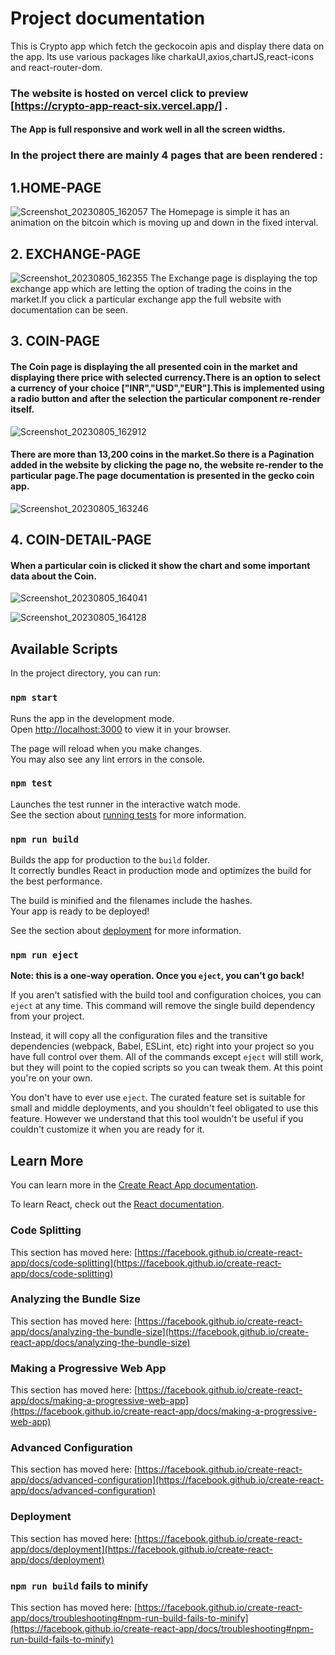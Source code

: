 # Project documentation
This is Crypto app which fetch the geckocoin apis and display there data on the app. Its use various packages like charkaUI,axios,chartJS,react-icons and react-router-dom.
### The website is hosted on vercel click to preview [https://crypto-app-react-six.vercel.app/] .
#### The App is full responsive and work well in all the screen widths.
### In the project there are mainly 4 pages that are been rendered :
## 1.HOME-PAGE
![Screenshot_20230805_162057](https://github.com/rithikrajkumar4/Crypto-app-react/assets/60754009/6175f4e2-eb4b-4aa8-97ab-2264622086ab)
  The Homepage is simple it has an animation on the bitcoin which is moving up and down in the fixed interval.
## 2. EXCHANGE-PAGE
![Screenshot_20230805_162355](https://github.com/rithikrajkumar4/Crypto-app-react/assets/60754009/02149190-97ec-4412-9f7b-1fb380c7efbf)
  The Exchange page is displaying the top exchange app which are letting the option of trading the coins in the market.If you click a particular exchange app the full website with documentation can be seen.
## 3. COIN-PAGE
 #### The Coin page is displaying the all presented coin in the market and displaying there price with selected currency.There is an option to select a currency of your choice ["INR","USD","EUR"].This is implemented using a radio button and after the selection the particular component re-render itself. 
![Screenshot_20230805_162912](https://github.com/rithikrajkumar4/Crypto-app-react/assets/60754009/7319fac3-ba88-4d57-bed7-3b471c86c56c)
  #### There are more than 13,200 coins in the market.So there is a Pagination added in the website by clicking the page no, the website re-render to the particular page.The page documentation is presented in the gecko coin app.
![Screenshot_20230805_163246](https://github.com/rithikrajkumar4/Crypto-app-react/assets/60754009/7aa37029-a987-4287-ba03-d4531614b471)

## 4. COIN-DETAIL-PAGE
#### When a particular coin is clicked it show the chart and some important data about the Coin. 
![Screenshot_20230805_164041](https://github.com/rithikrajkumar4/Crypto-app-react/assets/60754009/087b3aa9-051a-467c-a301-b3840cdac65c)

![Screenshot_20230805_164128](https://github.com/rithikrajkumar4/Crypto-app-react/assets/60754009/27f098b5-2dca-42ac-83e2-64d3e872183c)

## Available Scripts

In the project directory, you can run:

### `npm start`

Runs the app in the development mode.\
Open [http://localhost:3000](http://localhost:3000) to view it in your browser.

The page will reload when you make changes.\
You may also see any lint errors in the console.

### `npm test`

Launches the test runner in the interactive watch mode.\
See the section about [running tests](https://facebook.github.io/create-react-app/docs/running-tests) for more information.

### `npm run build`

Builds the app for production to the `build` folder.\
It correctly bundles React in production mode and optimizes the build for the best performance.

The build is minified and the filenames include the hashes.\
Your app is ready to be deployed!

See the section about [deployment](https://facebook.github.io/create-react-app/docs/deployment) for more information.

### `npm run eject`

**Note: this is a one-way operation. Once you `eject`, you can't go back!**

If you aren't satisfied with the build tool and configuration choices, you can `eject` at any time. This command will remove the single build dependency from your project.

Instead, it will copy all the configuration files and the transitive dependencies (webpack, Babel, ESLint, etc) right into your project so you have full control over them. All of the commands except `eject` will still work, but they will point to the copied scripts so you can tweak them. At this point you're on your own.

You don't have to ever use `eject`. The curated feature set is suitable for small and middle deployments, and you shouldn't feel obligated to use this feature. However we understand that this tool wouldn't be useful if you couldn't customize it when you are ready for it.

## Learn More

You can learn more in the [Create React App documentation](https://facebook.github.io/create-react-app/docs/getting-started).

To learn React, check out the [React documentation](https://reactjs.org/).

### Code Splitting

This section has moved here: [https://facebook.github.io/create-react-app/docs/code-splitting](https://facebook.github.io/create-react-app/docs/code-splitting)

### Analyzing the Bundle Size

This section has moved here: [https://facebook.github.io/create-react-app/docs/analyzing-the-bundle-size](https://facebook.github.io/create-react-app/docs/analyzing-the-bundle-size)

### Making a Progressive Web App

This section has moved here: [https://facebook.github.io/create-react-app/docs/making-a-progressive-web-app](https://facebook.github.io/create-react-app/docs/making-a-progressive-web-app)

### Advanced Configuration

This section has moved here: [https://facebook.github.io/create-react-app/docs/advanced-configuration](https://facebook.github.io/create-react-app/docs/advanced-configuration)

### Deployment

This section has moved here: [https://facebook.github.io/create-react-app/docs/deployment](https://facebook.github.io/create-react-app/docs/deployment)

### `npm run build` fails to minify

This section has moved here: [https://facebook.github.io/create-react-app/docs/troubleshooting#npm-run-build-fails-to-minify](https://facebook.github.io/create-react-app/docs/troubleshooting#npm-run-build-fails-to-minify)

